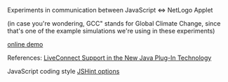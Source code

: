 Experiments in communication between JavaScript <=> NetLogo Applet

(in case you're wondering, GCC" stands for Global Climate Change, since that's one of the example simulations we're using in these experiments)

[online demo](http://stepheneb.github.com/netlogo-gcc/index.html)

References:
[LiveConnect Support in the New Java Plug-In Technology](http://jdk6.java.net/plugin2/liveconnect/)

JavaScript coding style
[JSHint options](http://www.jshint.com/options/)
